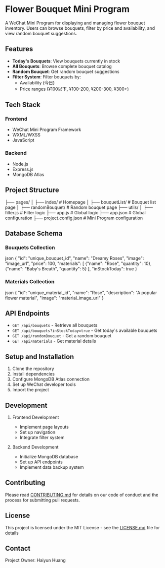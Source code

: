 # Flower Bouquet Mini Program

A WeChat Mini Program for displaying and managing flower bouquet inventory. Users can browse bouquets, filter by price and availability, and view random bouquet suggestions.

## Features

- **Today's Bouquets**: View bouquets currently in stock
- **All Bouquets**: Browse complete bouquet catalog
- **Random Bouquet**: Get random bouquet suggestions
- **Filter System**: Filter bouquets by:
  - Availability (今日)
  - Price ranges (¥100以下, ¥100-200, ¥200-300, ¥300+)

## Tech Stack

### Frontend
- WeChat Mini Program Framework
- WXML/WXSS
- JavaScript

### Backend
- Node.js
- Express.js
- MongoDB Atlas

## Project Structure
├── pages/
│ ├── index/ # Homepage
│ ├── bouquetList/ # Bouquet list page
│ ├── randomBouquet/ # Random bouquet page
├── utils/
│ ├── filter.js # Filter logic
├── app.js # Global logic
├── app.json # Global configuration
├── project.config.json # Mini Program configuration

## Database Schema

### Bouquets Collection
json
{
"id": "unique_bouquet_id",
"name": "Dreamy Roses",
"image": "image_url",
"price": 100,
"materials": [
{"name": "Rose", "quantity": 10},
{"name": "Baby's Breath", "quantity": 5}
],
"inStockToday": true
}

### Materials Collection
json
{
"id": "unique_material_id",
"name": "Rose",
"description": "A popular flower material",
"image": "material_image_url"
}


## API Endpoints

- `GET /api/bouquets` - Retrieve all bouquets
- `GET /api/bouquets?inStockToday=true` - Get today's available bouquets
- `GET /api/randomBouquet` - Get a random bouquet
- `GET /api/materials` - Get material details

## Setup and Installation

1. Clone the repository
2. Install dependencies
3. Configure MongoDB Atlas connection
4. Set up WeChat developer tools
5. Import the project

## Development

1. Frontend Development
   - Implement page layouts
   - Set up navigation
   - Integrate filter system

2. Backend Development
   - Initialize MongoDB database
   - Set up API endpoints
   - Implement data backup system

## Contributing

Please read [CONTRIBUTING.md](CONTRIBUTING.md) for details on our code of conduct and the process for submitting pull requests.

## License

This project is licensed under the MIT License - see the [LICENSE.md](LICENSE.md) file for details

## Contact

Project Owner: Haiyun Huang